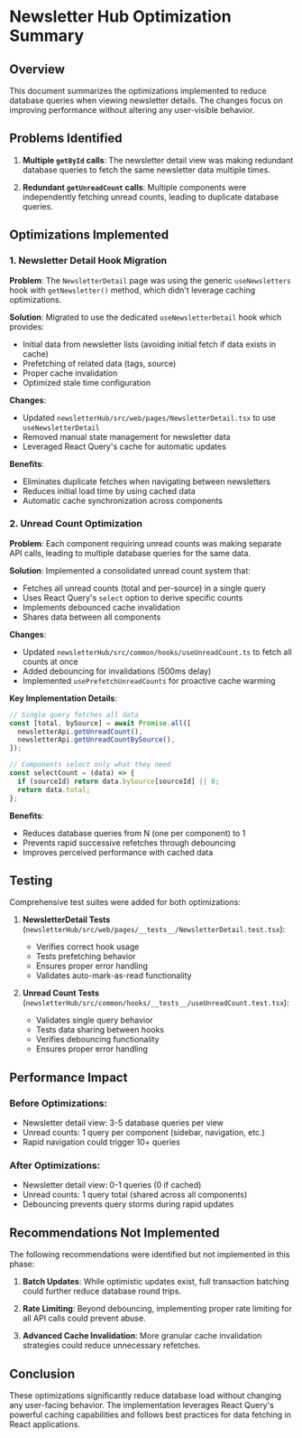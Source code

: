 # Newsletter Hub Optimization Summary

## Overview
This document summarizes the optimizations implemented to reduce database queries when viewing newsletter details. The changes focus on improving performance without altering any user-visible behavior.

## Problems Identified

1. **Multiple `getById` calls**: The newsletter detail view was making redundant database queries to fetch the same newsletter data multiple times.

2. **Redundant `getUnreadCount` calls**: Multiple components were independently fetching unread counts, leading to duplicate database queries.

## Optimizations Implemented

### 1. Newsletter Detail Hook Migration

**Problem**: The `NewsletterDetail` page was using the generic `useNewsletters` hook with `getNewsletter()` method, which didn't leverage caching optimizations.

**Solution**: Migrated to use the dedicated `useNewsletterDetail` hook which provides:
- Initial data from newsletter lists (avoiding initial fetch if data exists in cache)
- Prefetching of related data (tags, source)
- Proper cache invalidation
- Optimized stale time configuration

**Changes**:
- Updated `newsletterHub/src/web/pages/NewsletterDetail.tsx` to use `useNewsletterDetail`
- Removed manual state management for newsletter data
- Leveraged React Query's cache for automatic updates

**Benefits**:
- Eliminates duplicate fetches when navigating between newsletters
- Reduces initial load time by using cached data
- Automatic cache synchronization across components

### 2. Unread Count Optimization

**Problem**: Each component requiring unread counts was making separate API calls, leading to multiple database queries for the same data.

**Solution**: Implemented a consolidated unread count system that:
- Fetches all unread counts (total and per-source) in a single query
- Uses React Query's `select` option to derive specific counts
- Implements debounced cache invalidation
- Shares data between all components

**Changes**:
- Updated `newsletterHub/src/common/hooks/useUnreadCount.ts` to fetch all counts at once
- Added debouncing for invalidations (500ms delay)
- Implemented `usePrefetchUnreadCounts` for proactive cache warming

**Key Implementation Details**:
```typescript
// Single query fetches all data
const [total, bySource] = await Promise.all([
  newsletterApi.getUnreadCount(),
  newsletterApi.getUnreadCountBySource(),
]);

// Components select only what they need
const selectCount = (data) => {
  if (sourceId) return data.bySource[sourceId] || 0;
  return data.total;
};
```

**Benefits**:
- Reduces database queries from N (one per component) to 1
- Prevents rapid successive refetches through debouncing
- Improves perceived performance with cached data

## Testing

Comprehensive test suites were added for both optimizations:

1. **NewsletterDetail Tests** (`newsletterHub/src/web/pages/__tests__/NewsletterDetail.test.tsx`):
   - Verifies correct hook usage
   - Tests prefetching behavior
   - Ensures proper error handling
   - Validates auto-mark-as-read functionality

2. **Unread Count Tests** (`newsletterHub/src/common/hooks/__tests__/useUnreadCount.test.tsx`):
   - Validates single query behavior
   - Tests data sharing between hooks
   - Verifies debouncing functionality
   - Ensures proper error handling

## Performance Impact

### Before Optimizations:
- Newsletter detail view: 3-5 database queries per view
- Unread counts: 1 query per component (sidebar, navigation, etc.)
- Rapid navigation could trigger 10+ queries

### After Optimizations:
- Newsletter detail view: 0-1 queries (0 if cached)
- Unread counts: 1 query total (shared across all components)
- Debouncing prevents query storms during rapid updates

## Recommendations Not Implemented

The following recommendations were identified but not implemented in this phase:

1. **Batch Updates**: While optimistic updates exist, full transaction batching could further reduce database round trips.

2. **Rate Limiting**: Beyond debouncing, implementing proper rate limiting for all API calls could prevent abuse.

3. **Advanced Cache Invalidation**: More granular cache invalidation strategies could reduce unnecessary refetches.

## Conclusion

These optimizations significantly reduce database load without changing any user-facing behavior. The implementation leverages React Query's powerful caching capabilities and follows best practices for data fetching in React applications.